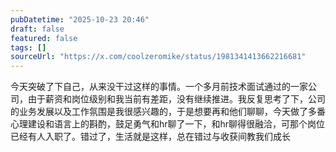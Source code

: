 ```yaml
---
pubDatetime: "2025-10-23 20:46"
draft: false
featured: false
tags: []
sourceUrl: "https://x.com/coolzeromike/status/1981341413662216681"
---
```


今天突破了下自己，从来没干过这样的事情。一个多月前技术面试通过的一家公司，由于薪资和岗位级别和我当前有差距，没有继续推进。我反复思考了下，公司的业务发展以及工作氛围是我很感兴趣的，于是想要再和他们聊聊，今天做了多番心理建设和语言上的斟酌，鼓足勇气和hr聊了一下，和hr聊得很融洽，可那个岗位已经有人入职了。错过了，生活就是这样，总在错过与收获间教我们成长
